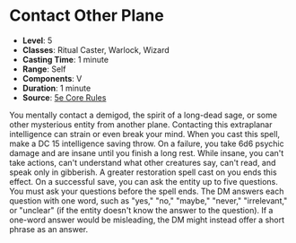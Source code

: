 # Contact Other Plane

- **Level**: 5
- **Classes**: Ritual Caster, Warlock, Wizard
- **Casting Time**: 1 minute
- **Range**: Self
- **Components**: V
- **Duration**: 1 minute
- **Source**: [5e Core Rules](http://dnd.wizards.com/articles/features/systems-reference-document-srd)

You mentally contact a demigod, the spirit of a long-dead sage, or some other mysterious entity from another plane. Contacting this extraplanar intelligence can strain or even break your mind. When you cast this spell, make a DC 15 intelligence saving throw. On a failure, you take 6d6 psychic damage and are insane until you finish a long rest. While insane, you can't take actions, can't understand what other creatures say, can't read, and speak only in gibberish. A greater restoration spell cast on you ends this effect. On a successful save, you can ask the entity up to five questions. You must ask your questions before the spell ends. The DM answers each question with one word, such as "yes," "no," "maybe," "never," "irrelevant," or "unclear" (if the entity doesn't know the answer to the question). If a one-word answer would be misleading, the DM might instead offer a short phrase as an answer.


